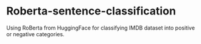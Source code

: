 # Roberta-sentence-classification
Using RoBerta from HuggingFace for classifying IMDB dataset into positive or negative categories.
